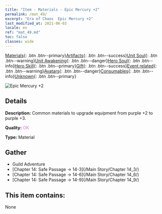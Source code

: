 ```yaml
---
title: "Item - Materials - Epic Mercury +2"
permalink: /mat_49/
excerpt: "Era of Chaos  Epic Mercury +2"
last_modified_at: 2021-06-03
locale: en
ref: "mat_49.md"
toc: false
classes: wide
---
```

 [Materials](/Items/){: .btn .btn--primary}[Artifacts](/Items/Artifacts/){: .btn .btn--success}[Unit Soul](/Items/UnitSoul/){: .btn .btn--warning}[Unit Awakening](/Items/UnitAwakening/){: .btn .btn--danger}[Hero Soul](/Items/HeroSoul/){: .btn .btn--info}[Hero Skill](/Items/HeroSkill/){: .btn .btn--primary}[Gift](/Items/Gift/){: .btn .btn--success}[Event related](/Items/Events/){: .btn .btn--warning}[Avatars](/Items/Avatars/){: .btn .btn--danger}[Consumables](/Items/Consumables/){: .btn .btn--info}[Unknown](/Items/Unknown/){: .btn .btn--primary}

 ![Epic Mercury +2](/images/t/i_cailiao_shuiyin2.png)

## Details
 **Description:** Common materials to upgrade equipment from purple +2 to purple +3.

 **Quality:** <span style="color: #DA70D6">OK</span>

 **Type:** Material

## Gather

*    Guild Adventure 
*    [Chapter 14: Safe Passage -> 14-3](/Main Story/Chapter 14_3/) 
*    [Chapter 14: Safe Passage -> 14-6](/Main Story/Chapter 14_6/) 
*    [Chapter 14: Safe Passage -> 14-9](/Main Story/Chapter 14_9/) 

## This item contains:

  None

